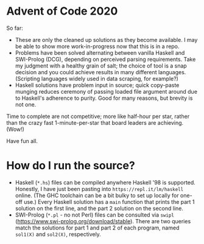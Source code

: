 # Advent of Code 2020

So far:
* These are only the cleaned up solutions as they become available. I may be able to show more work-in-progress now that this is in a repo.
* Problems have been solved alternating between vanilla Haskell and SWI-Prolog (DCG), depending on perceived parsing requirements. Take my judgment with a healthy grain of salt; the choice of tool is a snap decision and you could achieve results in many different languages. (Scripting languages widely used in data scraping, for example?)
* Haskell solutions have problem input in source; quick copy-paste munging reduces ceremony of passing loaded file argument around due to Haskell's adherence to purity. Good for many reasons, but brevity is not one.

Time to complete are not competitive; more like half-hour per star, rather than the crazy fast 1-minute-per-star that board leaders are achieving. (Wow!)

Have fun all.

How do I run the source?
========================

* Haskell (```*.hs```) files can be compiled anywhere Haskell '98 is supported. Honestly, I have just been pasting into ```https://repl.it/lm/haskell``` online. (The GHC toolchain can be a bit bulky to set up locally for one-off use.) Every Haskell solution has a ```main``` function that prints the part 1 solution on the first line, and the part 2 solution on the second line.
* SWI-Prolog (```*.pl``` - no not Perl) files can be consulted via ```swipl``` (https://www.swi-prolog.org/download/stable). There are two queries match the solutions for part 1 and part 2 of each program, named ```sol1(X)``` and ```sol2(X)```, respectively.
